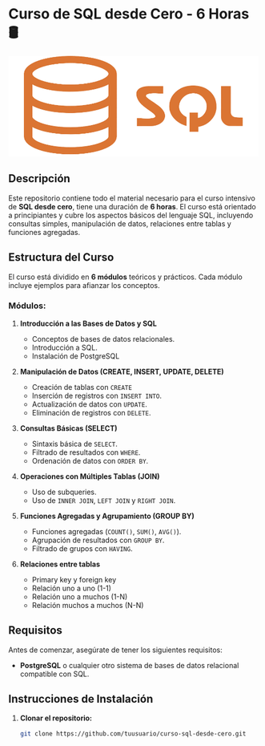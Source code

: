 # **Curso de SQL desde Cero - 6 Horas** 🛢️

<img src="imgs/sql.png/" alt="Descripción de la imagen" height=200 width="500">

## **Descripción**

Este repositorio contiene todo el material necesario para el curso intensivo de **SQL desde cero**, tiene una duración de **6 horas**. El curso está orientado a principiantes y cubre los aspectos básicos del lenguaje SQL, incluyendo consultas simples, manipulación de datos, relaciones entre tablas y funciones agregadas.

## **Estructura del Curso**

El curso está dividido en **6 módulos** teóricos y prácticos. Cada módulo incluye ejemplos para afianzar los conceptos.

### **Módulos:**
1. **Introducción a las Bases de Datos y SQL**
   - Conceptos de bases de datos relacionales.
   - Introducción a SQL.
   - Instalación de PostgreSQL

2. **Manipulación de Datos (CREATE, INSERT, UPDATE, DELETE)**
   - Creación de tablas con `CREATE`
   - Inserción de registros con `INSERT INTO`.
   - Actualización de datos con `UPDATE`.
   - Eliminación de registros con `DELETE`.

3. **Consultas Básicas (SELECT)**
   - Sintaxis básica de `SELECT`.
   - Filtrado de resultados con `WHERE`.
   - Ordenación de datos con `ORDER BY`.

4. **Operaciones con Múltiples Tablas (JOIN)**
   - Uso de subqueries.
   - Uso de `INNER JOIN`, `LEFT JOIN` y `RIGHT JOIN`.

5. **Funciones Agregadas y Agrupamiento (GROUP BY)**
   - Funciones agregadas (`COUNT()`, `SUM()`, `AVG()`).
   - Agrupación de resultados con `GROUP BY`.
   - Filtrado de grupos con `HAVING`.

6. **Relaciones entre tablas**
   - Primary key y foreign key
   - Relación uno a uno (1-1)
   - Relación uno a muchos (1-N)
   - Relación muchos a muchos (N-N)

## **Requisitos**

Antes de comenzar, asegúrate de tener los siguientes requisitos:

- **PostgreSQL** o cualquier otro sistema de bases de datos relacional compatible con SQL.

## **Instrucciones de Instalación**

1. **Clonar el repositorio:**

   ```bash
   git clone https://github.com/tuusuario/curso-sql-desde-cero.git
